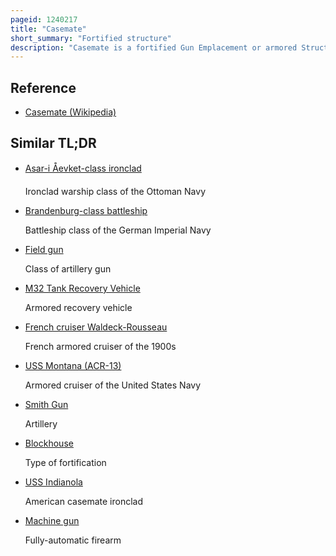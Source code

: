 ```yaml
---
pageid: 1240217
title: "Casemate"
short_summary: "Fortified structure"
description: "Casemate is a fortified Gun Emplacement or armored Structure from which Guns are fired in a Fortification military Vehicle or Warship."
---
```


## Reference

- [Casemate (Wikipedia)](https://en.wikipedia.org/?curid=1240217)

## Similar TL;DR

- [Asar-i Åevket-class ironclad](/tldr/en/asar-i-sevket-class-ironclad)

  Ironclad warship class of the Ottoman Navy

- [Brandenburg-class battleship](/tldr/en/brandenburg-class-battleship)

  Battleship class of the German Imperial Navy

- [Field gun](/tldr/en/field-gun)

  Class of artillery gun

- [M32 Tank Recovery Vehicle](/tldr/en/m32-tank-recovery-vehicle)

  Armored recovery vehicle

- [French cruiser Waldeck-Rousseau](/tldr/en/french-cruiser-waldeck-rousseau)

  French armored cruiser of the 1900s

- [USS Montana (ACR-13)](/tldr/en/uss-montana-acr-13)

  Armored cruiser of the United States Navy

- [Smith Gun](/tldr/en/smith-gun)

  Artillery

- [Blockhouse](/tldr/en/blockhouse)

  Type of fortification

- [USS Indianola](/tldr/en/uss-indianola)

  American casemate ironclad

- [Machine gun](/tldr/en/machine-gun)

  Fully-automatic firearm
